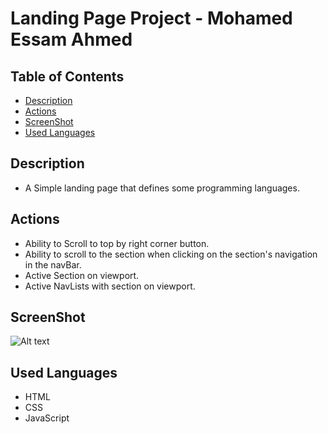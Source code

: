 # Landing Page Project - Mohamed Essam Ahmed

## Table of Contents

* [Description](#Description)
* [Actions](#Actions)
* [ScreenShot](#ScreenShot)
* [Used Languages](#Used-Languages)

## Description

- A Simple landing page that defines some programming languages.


## Actions

- Ability to Scroll to top by right corner button.
- Ability to scroll to the section when clicking on the section's navigation in the navBar.
- Active Section on viewport.
- Active NavLists with section on viewport.

## ScreenShot

![Alt text](https://i.imgur.com/GRLaPQX.png "ScreenShot")

## Used Languages

- HTML
- CSS
- JavaScript

